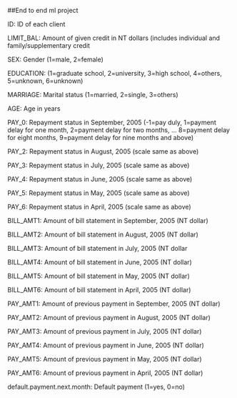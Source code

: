 ##End to end ml project

ID: ID of each client


LIMIT_BAL: Amount of given credit in NT dollars (includes individual and family/supplementary credit


SEX: Gender (1=male, 2=female)


EDUCATION: (1=graduate school, 2=university, 3=high school, 4=others, 5=unknown, 6=unknown)


MARRIAGE: Marital status (1=married, 2=single, 3=others)


AGE: Age in years


PAY_0: Repayment status in September, 2005 (-1=pay duly, 1=payment delay for one month, 2=payment delay for two months, … 8=payment delay for eight months, 9=payment delay for nine months and above)


PAY_2: Repayment status in August, 2005 (scale same as above)


PAY_3: Repayment status in July, 2005 (scale same as above)


PAY_4: Repayment status in June, 2005 (scale same as above)


PAY_5: Repayment status in May, 2005 (scale same as above)


PAY_6: Repayment status in April, 2005 (scale same as above)


BILL_AMT1: Amount of bill statement in September, 2005 (NT dollar)


BILL_AMT2: Amount of bill statement in August, 2005 (NT dollar)


BILL_AMT3: Amount of bill statement in July, 2005 (NT dollar


BILL_AMT4: Amount of bill statement in June, 2005 (NT dollar)


BILL_AMT5: Amount of bill statement in May, 2005 (NT dollar)


BILL_AMT6: Amount of bill statement in April, 2005 (NT dollar)


PAY_AMT1: Amount of previous payment in September, 2005 (NT dollar)


PAY_AMT2: Amount of previous payment in August, 2005 (NT dollar)


PAY_AMT3: Amount of previous payment in July, 2005 (NT dollar)


PAY_AMT4: Amount of previous payment in June, 2005 (NT dollar)


PAY_AMT5: Amount of previous payment in May, 2005 (NT dollar)


PAY_AMT6: Amount of previous payment in April, 2005 (NT dollar)



default.payment.next.month: Default payment (1=yes, 0=no)

